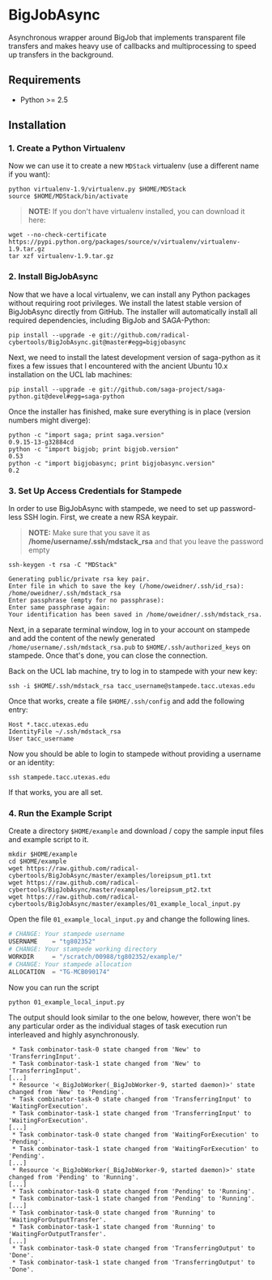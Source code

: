 # BigJobAsync

Asynchronous wrapper around BigJob that implements transparent file transfers
and makes heavy use of callbacks and multiprocessing to speed up transfers in
the background.

## Requirements

* Python >= 2.5

## Installation

### 1. Create a Python Virtualenv

Now we can use it to create a new `MDStack` virtualenv (use a different name if you want):

```
python virtualenv-1.9/virtualenv.py $HOME/MDStack
source $HOME/MDStack/bin/activate
```

> **NOTE:** If you don't have virtualenv installed, you can download it here:
```
wget --no-check-certificate https://pypi.python.org/packages/source/v/virtualenv/virtualenv-1.9.tar.gz
tar xzf virtualenv-1.9.tar.gz
```

### 2. Install BigJobAsync

Now that we have a local virtualenv, we can install any Python packages without requiring root privileges. We install the latest stable version of BigJobAsync directly from GitHub. The installer will automatically install all required dependencies, including BigJob and SAGA-Python:

```
pip install --upgrade -e git://github.com/radical-cybertools/BigJobAsync.git@master#egg=bigjobasync
```

Next, we need to install the latest development version of saga-python as it fixes a few issues that I encountered with the ancient Ubuntu 10.x installation on the UCL lab machines:

```
pip install --upgrade -e git://github.com/saga-project/saga-python.git@devel#egg=saga-python
```

Once the installer has finished, make sure everything is in place (version numbers might diverge):

```
python -c "import saga; print saga.version"
0.9.15-13-g32884cd
python -c "import bigjob; print bigjob.version"
0.53
python -c "import bigjobasync; print bigjobasync.version"
0.2
```

### 3. Set Up Access Credentials for Stampede

In order to use BigJobAsync with stampede, we need to set up password-less SSH login. First, we create a new RSA keypair.

> **NOTE:** Make sure that you save it as **/home/username/.ssh/mdstack_rsa** and that you leave the password empty

```
ssh-keygen -t rsa -C "MDStack" 

Generating public/private rsa key pair.
Enter file in which to save the key (/home/oweidner/.ssh/id_rsa): /home/oweidner/.ssh/mdstack_rsa
Enter passphrase (empty for no passphrase): 
Enter same passphrase again: 
Your identification has been saved in /home/oweidner/.ssh/mdstack_rsa.
```

Next, in a separate terminal window, log in to your account on stampede and add the content of the newly generated `/home/username/.ssh/mdstack_rsa.pub` to `$HOME/.ssh/authorized_keys` on stampede. Once that's done, you can close the connection. 

Back on the UCL lab machine, try to log in to stampede with your new key:

```
ssh -i $HOME/.ssh/mdstack_rsa tacc_username@stampede.tacc.utexas.edu
```

Once that works, create a file `$HOME/.ssh/config` and add the following entry:

```
Host *.tacc.utexas.edu
IdentityFile ~/.ssh/mdstack_rsa
User tacc_username
```

Now you should be able to login to stampede without providing a username or an identity: 

```
ssh stampede.tacc.utexas.edu
```

If that works, you are all set. 

### 4. Run the Example Script 

Create a directory `$HOME/example` and download / copy the sample input files and example script to it.

```
mkdir $HOME/example
cd $HOME/example
wget https://raw.github.com/radical-cybertools/BigJobAsync/master/examples/loreipsum_pt1.txt
wget https://raw.github.com/radical-cybertools/BigJobAsync/master/examples/loreipsum_pt2.txt
wget https://raw.github.com/radical-cybertools/BigJobAsync/master/examples/01_example_local_input.py
```

Open the file `01_example_local_input.py` and change the following lines.

```Python
# CHANGE: Your stampede username
USERNAME    = "tg802352" 
# CHANGE: Your stampede working directory 
WORKDIR     = "/scratch/00988/tg802352/example/"
# CHANGE: Your stampede allocation
ALLOCATION  = "TG-MCB090174"
```

Now you can run the script

```
python 01_example_local_input.py
```

The output should look similar to the one below, however, there won't be any particular order as the individual stages of task execution run interleaved and highly asynchronously.

```
 * Task combinator-task-0 state changed from 'New' to 'TransferringInput'.
 * Task combinator-task-1 state changed from 'New' to 'TransferringInput'.
[...]
 * Resource '<_BigJobWorker(_BigJobWorker-9, started daemon)>' state changed from 'New' to 'Pending'.
 * Task combinator-task-0 state changed from 'TransferringInput' to 'WaitingForExecution'.
 * Task combinator-task-1 state changed from 'TransferringInput' to 'WaitingForExecution'.
[...]
 * Task combinator-task-0 state changed from 'WaitingForExecution' to 'Pending'.
 * Task combinator-task-1 state changed from 'WaitingForExecution' to 'Pending'.
[...]
 * Resource '<_BigJobWorker(_BigJobWorker-9, started daemon)>' state changed from 'Pending' to 'Running'.
[...]
 * Task combinator-task-0 state changed from 'Pending' to 'Running'.
 * Task combinator-task-1 state changed from 'Pending' to 'Running'.
[...]
 * Task combinator-task-0 state changed from 'Running' to 'WaitingForOutputTransfer'.
 * Task combinator-task-1 state changed from 'Running' to 'WaitingForOutputTransfer'.
[...]
 * Task combinator-task-0 state changed from 'TransferringOutput' to 'Done'.
 * Task combinator-task-1 state changed from 'TransferringOutput' to 'Done'.
```
